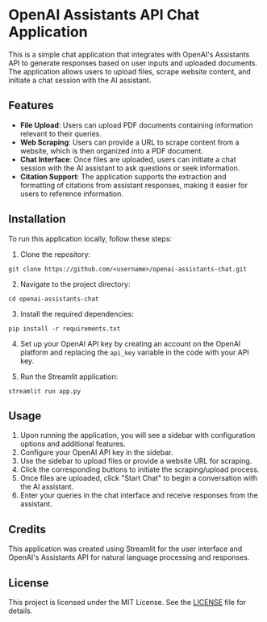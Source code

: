 # OpenAI Assistants API Chat Application



This is a simple chat application that integrates with OpenAI's Assistants API to generate responses based on user inputs and uploaded documents. The application allows users to upload files, scrape website content, and initiate a chat session with the AI assistant.

## Features

- **File Upload**: Users can upload PDF documents containing information relevant to their queries.
- **Web Scraping**: Users can provide a URL to scrape content from a website, which is then organized into a PDF document.
- **Chat Interface**: Once files are uploaded, users can initiate a chat session with the AI assistant to ask questions or seek information.
- **Citation Support**: The application supports the extraction and formatting of citations from assistant responses, making it easier for users to reference information.

## Installation

To run this application locally, follow these steps:

1. Clone the repository:


```
git clone https://github.com/<username>/openai-assistants-chat.git
```

2. Navigate to the project directory:


```
cd openai-assistants-chat
```

3. Install the required dependencies:


```
pip install -r requirements.txt
```

4. Set up your OpenAI API key by creating an account on the OpenAI platform and replacing the `api_key` variable in the code with your API key.

5. Run the Streamlit application:

```
streamlit run app.py

```
## Usage

1. Upon running the application, you will see a sidebar with configuration options and additional features.
2. Configure your OpenAI API key in the sidebar.
3. Use the sidebar to upload files or provide a website URL for scraping.
4. Click the corresponding buttons to initiate the scraping/upload process.
5. Once files are uploaded, click "Start Chat" to begin a conversation with the AI assistant.
6. Enter your queries in the chat interface and receive responses from the assistant.

## Credits

This application was created using Streamlit for the user interface and OpenAI's Assistants API for natural language processing and responses.

## License

This project is licensed under the MIT License. See the [LICENSE](LICENSE) file for details.


